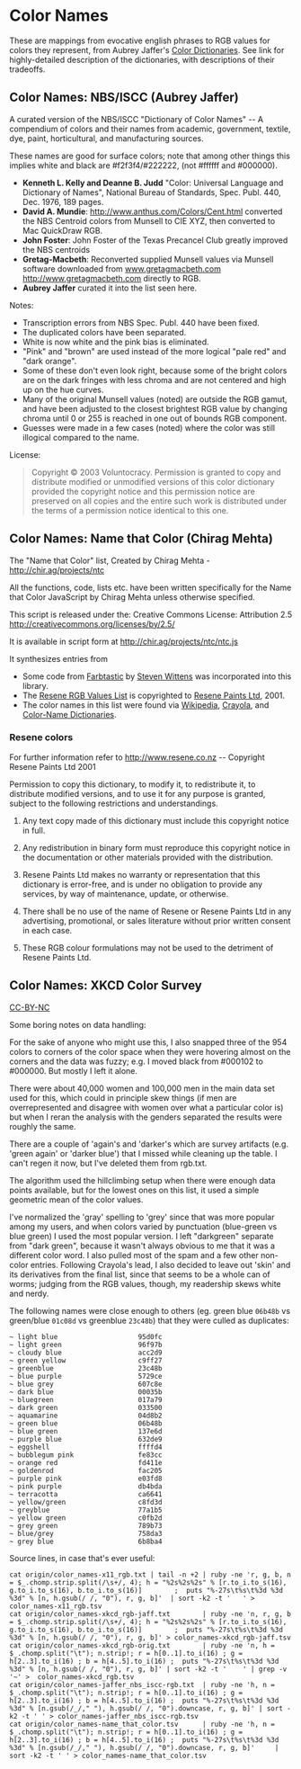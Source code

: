 # Color Names 

These are mappings from evocative english phrases to RGB values for colors they represent, from Aubrey Jaffer's [Color Dictionaries](http://people.csail.mit.edu/jaffer/Color/Dictionaries). See link for highly-detailed description of the dictionaries, with descriptions of their tradeoffs.

## Color Names: NBS/ISCC (Aubrey Jaffer)

A curated version of the NBS/ISCC "Dictionary of Color Names" -- A compendium of colors and their names from academic, government, textile, dye, paint, horticultural, and manufacturing sources.

These names are good for surface colors; note that among other things this implies white and black are #f2f3f4/#222222, (not #ffffff and #000000).

* **Kenneth L. Kelly and Deanne B. Judd** "Color: Universal Language and Dictionary of Names", National Bureau of Standards, Spec. Publ. 440, Dec. 1976, 189 pages.
* **David A. Mundie**: http://www.anthus.com/Colors/Cent.html converted the NBS Centroid colors from Munsell to CIE XYZ, then converted to Mac QuickDraw RGB.
* **John Foster**: John Foster of the Texas Precancel Club greatly improved the NBS centroids
* **Gretag-Macbeth**: Reconverted supplied Munsell values via Munsell software downloaded from www.gretagmacbeth.com <http://www.gretagmacbeth.com> directly to RGB.  
* **Aubrey Jaffer** curated it into the list seen here. 

Notes:

* Transcription errors from NBS Spec. Publ. 440 have been fixed.
* The duplicated colors have been separated.
* White is now white and the pink bias is eliminated.
* "Pink" and "brown" are used instead of the more logical "pale red" and "dark orange".
* Some of these don't even look right, because some of the bright colors are on the dark fringes with less chroma and are not centered and high up on the hue curves.  
* Many of the original Munsell values (noted) are outside the RGB gamut, and have been adjusted to the closest brightest RGB value by changing chroma until 0 or 255 is reached in one out of bounds RGB component.
* Guesses were made in a few cases (noted) where the color was still illogical compared to the name.

License:

> Copyright © 2003 Voluntocracy.  Permission is granted to copy and distribute modified or unmodified versions of this color dictionary provided the copyright notice and this permission notice are preserved on all copies and the entire such work is distributed under the terms of a permission notice identical to this one.

## Color Names: Name that Color (Chirag Mehta)

The "Name that Color" list,  Created by Chirag Mehta - http://chir.ag/projects/ntc

All the functions, code, lists etc. have been written specifically for the Name that Color JavaScript by Chirag Mehta unless otherwise specified.

This script is released under the: Creative Commons License: Attribution 2.5 http://creativecommons.org/licenses/by/2.5/

It is available in script form at http://chir.ag/projects/ntc/ntc.js

It synthesizes entries from 

* Some code from [Farbtastic](http://www.acko.net/dev/farbtastic) by [Steven Wittens](http://www.acko.net/) was incorporated into this library.
* The [Resene RGB Values List](http://www-swiss.ai.mit.edu/~jaffer/Color/resenecolours.txt) is copyrighted to [Resene Paints Ltd](http://www.resene.co.nz/), 2001.
* The color names in this list were found via [Wikipedia](http://en.wikipedia.org/wiki/List_of_colors), [Crayola](http://en.wikipedia.org/wiki/List_of_Crayola_crayon_colors), and [Color-Name Dictionaries](http://people.csail.mit.edu/jaffer/Color/Dictionaries.html).

### Resene colors

For further information refer to http://www.resene.co.nz -- Copyright Resene Paints Ltd 2001

Permission to copy this dictionary, to modify it, to redistribute it, to distribute modified versions, and to use it for any purpose is granted, subject to the following restrictions and understandings.

1. Any text copy made of this dictionary must include this copyright notice in full.

2. Any redistribution in binary form must reproduce this copyright notice in the documentation or other materials provided with the distribution.

3. Resene Paints Ltd makes no warranty or representation that this dictionary is error-free, and is under no obligation to provide any services, by way of maintenance, update, or otherwise.

4. There shall be no use of the name of Resene or Resene Paints Ltd in any advertising, promotional, or sales literature without prior written consent in each case.

5. These RGB colour formulations may not be used to the detriment of Resene Paints Ltd.


## Color Names: XKCD Color Survey

[CC-BY-NC](http://creativecommons.org/licenses/by-nc/2.5/)

Some boring notes on data handling:

For the sake of anyone who might use this, I also snapped three of the 954 colors to corners of the color space when they were hovering almost on the corners and the data was fuzzy; e.g. I moved black from #000102 to #000000. But mostly I left it alone.

There were about 40,000 women and 100,000 men in the main data set used for this, which could in principle skew things (if men are overrepresented and disagree with women over what a particular color is) but when I reran the analysis with the genders separated the results were roughly the same. 

There are a couple of 'again's and 'darker's which are survey artifacts (e.g. 'green again' or 'darker blue') that I missed while cleaning up the table. I can't regen it now, but I've deleted them from rgb.txt.

The algorithm used the hillclimbing setup when there were enough data points available, but for the lowest ones on this list, it used a simple geometric mean of the color values. 

I've normalized the 'gray' spelling to 'grey' since that was more popular among my users, and when colors varied by punctuation (blue-green vs blue green) I used the most popular version. I left "darkgreen" separate from "dark green", because it wasn't always obvious to me that it was a different color word. I also pulled most of the spam and a few other non-color entries. Following Crayola's lead, I also decided to leave out 'skin' and its derivatives from the final list, since that seems to be a whole can of worms; judging from the RGB values, though, my readership skews white and nerdy.

The following names were close enough to others (eg. green blue `06b48b` vs green/blue `01c08d` vs greenblue `23c48b`) that they were culled as duplicates:

	~ light blue                	95d0fc
	~ light green               	96f97b
	~ cloudy blue               	acc2d9
	~ green yellow              	c9ff27
	~ greenblue                 	23c48b
	~ blue purple               	5729ce
	~ blue grey                 	607c8e
	~ dark blue                 	00035b
	~ bluegreen                 	017a79
	~ dark green                	033500
	~ aquamarine                	04d8b2
	~ green blue                	06b48b
	~ blue green                	137e6d
	~ purple blue               	632de9
	~ eggshell                  	ffffd4
	~ bubblegum pink            	fe83cc
	~ orange red                	fd411e
	~ goldenrod                 	fac205
	~ purple pink               	e03fd8
	~ pink purple               	db4bda
	~ terracotta                	ca6641
	~ yellow/green              	c8fd3d
	~ greyblue                  	77a1b5
	~ yellow green              	c0fb2d
	~ grey green                	789b73
	~ blue/grey                 	758da3
	~ grey blue                 	6b8ba4

Source lines, in case that's ever useful:

	cat origin/color_names-x11_rgb.txt | tail -n +2 | ruby -ne 'r, g, b, n = $_.chomp.strip.split(/\s+/, 4); h = "%2s%2s%2s" % [r.to_i.to_s(16), g.to_i.to_s(16), b.to_i.to_s(16)]        ;  puts "%-27s\t%s\t%3d %3d %3d" % [n, h.gsub(/ /, "0"), r, g, b]'  | sort -k2 -t '	' > color_names-x11_rgb.tsv	
	cat origin/color_names-xkcd_rgb-jaff.txt        | ruby -ne 'n, r, g, b = $_.chomp.strip.split(/\s+/, 4); h = "%2s%2s%2s" % [r.to_i.to_s(16), g.to_i.to_s(16), b.to_i.to_s(16)]        ;  puts "%-27s\t%s\t%3d %3d %3d" % [n, h.gsub(/ /, "0"), r, g, b]' > color_names-xkcd_rgb-jaff.tsv
	cat origin/color_names-xkcd_rgb-orig.txt        | ruby -ne 'n, h = $_.chomp.split("\t"); n.strip!; r = h[0..1].to_i(16) ; g = h[2..3].to_i(16) ; b = h[4..5].to_i(16) ;  puts "%-27s\t%s\t%3d %3d %3d" % [n, h.gsub(/ /, "0"), r, g, b]' | sort -k2 -t '	' | grep -v '~' >  color_names-xkcd_rgb.tsv 
	cat origin/color_names-jaffer_nbs_iscc-rgb.txt  | ruby -ne 'h, n = $_.chomp.split("\t"); n.strip!; r = h[0..1].to_i(16) ; g = h[2..3].to_i(16) ; b = h[4..5].to_i(16) ;  puts "%-27s\t%s\t%3d %3d %3d" % [n.gsub(/_/," "), h.gsub(/ /, "0").downcase, r, g, b]' | sort -k2 -t '	' > color_names-jaffer_nbs_iscc-rgb.tsv
	cat origin/color_names-name_that_color.tsv      | ruby -ne 'h, n = $_.chomp.split("\t"); n.strip!; r = h[0..1].to_i(16) ; g = h[2..3].to_i(16) ; b = h[4..5].to_i(16) ;  puts "%-27s\t%s\t%3d %3d %3d" % [n.gsub(/_/," "), h.gsub(/ /, "0").downcase, r, g, b]'     | sort -k2 -t '	' > color_names-name_that_color.tsv
